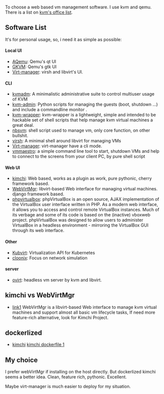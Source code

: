 To choose a web based vm management software. I use kvm and qemu. There is a list on [kvm's office list](http://www.linux-kvm.org/page/Management_Tools).

## Software List

It's for personal usage, so, i need it as simple as possible:

#### Local UI
- [AQemu](https://sourceforge.net/projects/aqemu/): Qemu's qt UI
- [GKVM](http://gkvm.sourceforge.net/): Qemu's gtk UI
- [Virt-manager](https://virt-manager.org/): virsh and libvirt's UI.


#### CLI
- [kvmadm](https://code.google.com/archive/p/kvmadm/): A minimalistic administrative suite to control multiuser usage of KVM
- [kvm-admin](http://www.linux-kvm.org/page/Kvmtools): Python scripts for managing the guests (boot, shutdown ...) and include a commandline monitor . 
- [kvm-wrapper](https://codewreck.org/kvm-wrapper/): kvm-wrapper is a lightweight, simple and intended to be hackable set of shell scripts that help manage kvm virtual machines a great deal.
- [nbsvm](https://github.com/ChoHag/nbsvm): shell script used to manage vm, only core function, on other bullshit.
- [virsh](https://libvirt.org/): A minimal shell around libvirt for managing VMs 
- [Virt-manager](https://virt-manager.org/): virt-manager have a cli mode.
- [vmmaestro](https://github.com/mzch/vmmaestro): a simple command line tool to start, shutdown VMs and help to connect to the screens from your client PC, by pure shell script 


#### Web UI
- [kimchi](https://github.com/kimchi-project/kimchi): Web based, works as a plugin as work, pure pythonic, cherry framework based.
- [WebVirtMgr](http://retspen.github.io/): libvirt-based Web interface for managing virtual machines. django framework based.
- [phpvirtualbox](https://wiki.archlinux.org/title/PhpVirtualBox): phpVirtualBox is an open source, AJAX implementation of the VirtualBox user interface written in PHP. As a modern web interface, it allows you to access and control remote VirtualBox instances. Much of its verbage and some of its code is based on the (inactive) vboxweb project. phpVirtualBox was designed to allow users to administer VirtualBox in a headless environment - mirroring the VirtualBox GUI through its web interface. 


#### Other
- [Kubvirt](https://kubevirt.io/): Virtualization API for Kubernetes 
- [cloonix](http://clownix.net/doc_stored/build-16-00/html/index.html): Focus on network simulation


#### server
- [ovirt](https://ovirt.org/): headless vm server by kvm and libvirt.


## kimchi vs WebVirtMgr
 - [link1](https://www.linuxquestions.org/questions/linux-virtualization-and-cloud-90/web-kvm-management-4175509506/) WebVirtMgr is a libvirt-based Web interface to manage kvm virtual machines and support almost all basic vm lifecycle tasks, If need more feature-rich alternative, look for Kimchi Project.


## dockerlized
 - [kimchi](https://github.com/kimchi-project/kimchi/issues/1108) [kimchi dockerfile 1](https://hub.docker.com/r/mbentley/kimchi/dockerfile/)

## My choice
I prefer webVirtMgr if installing on the host directly. But dockerlized kimchi seems a better idea. Clean, feature rich, pythonic. Excellent.

Maybe virt-manager is much easier to deploy for my situation.
